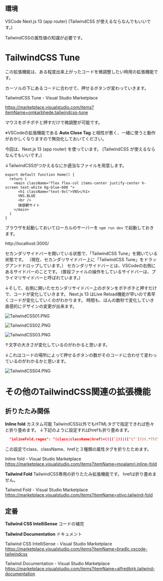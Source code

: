 <!--
title:   VSCode拡張機能 TailwindCSS マウスをポチポチとするだけで簡単に素早く微調整ができる  「TailwindCSS Tune」折り畳める「Inline fold」と「Tailwind Fold」他
tags:    tailwindcss,vscode,extension
id:      8f06a182f5daa86534e2
private: false
-->

## 環境
VSCode
Next.js 13 (app router)
(TailwindCSS が使えるならなんでもいいです。)

TailwindCSSの属性値の知識が必要です。

# TailwindCSS Tune

この拡張機能は、ある程度出来上がったコードを微調整したい時用の拡張機能です。

カーソルの下にあるコードに合わせて、押せるボタンが変わっていきます。

TailwindCSS Tune - Visual Studio Marketplace

https://marketplace.visualstudio.com/items?itemName=omkarbhede.tailwindcss-tune

マウスをポチポチと押すだけで微調整が可能です。

※VSCodeの拡張機能である **Auto Close Tag** と相性が悪く、一緒に使うと動作がおかしくなりますので無効化しておいてください。


今回は、Next.js 13 (app router) を使っています。
(TailwindCSS が使えるならなんでもいいです。)

↓TailwindCSSがつかえるなにか適当なファイルを用意します。

```src\app\page.tsx
export default function Home() {
  return (
    <main className="flex flex-col items-center justify-center h-screen text-white bg-blue-600 ">
      <h1 className="text-9xl">VNS</h1>
      VNS.BLUE
      <br />
      価値観サイト
    </main>
  )
}

```

ブラウザを起動しておいてローカルのサーバーを `npm run dev` で起動しておきます。


http://localhost:3000/

セカンダリサイドバーを開いている状態で、「TailwindCSS Tune」を開いている状態です。
（現在、セカンダリサイドバー上に「TailwindCSS Tune」をドラッグアンドドロップしています。）
セカンダリサイドバーとは、VSCodeの右側にあるサイドバーのことです。
(普段ファイルの操作をしているサイドバーは、プライマリサイドバーと呼ばれています。)

↓そして、右側に開いたセカンダリサイドバー上のボタンをポチポチと押すだけで、コードが変化していきます。
Next.js 13 はLive Reload機能が早いので素早くコードが変化していくのがわかります。
時間も、ほんの数秒で変化していき直感的にデザインの変更が出来ます。

![TailwindCSS01.PNG](https://qiita-image-store.s3.ap-northeast-1.amazonaws.com/0/44761/ad209cec-7467-35af-2268-2edfe2d115a1.png)

![TailwindCSS02.PNG](https://qiita-image-store.s3.ap-northeast-1.amazonaws.com/0/44761/55665370-2890-2395-e80e-39d71369f5ff.png)

![TailwindCSS03.PNG](https://qiita-image-store.s3.ap-northeast-1.amazonaws.com/0/44761/fc35d2bb-7729-1595-c21e-0509e9f0858b.png)

↑文字の大きさが変化しているのがわかると思います。

↓これはコードの場所によって押せるボタンの数がそのコードに合わせて変わっているのがわかるかと思います。

![TailwindCSS04.PNG](https://qiita-image-store.s3.ap-northeast-1.amazonaws.com/0/44761/784f8d1a-9e90-b4aa-31ee-f39f19d71a33.png)


# その他のTailwindCSS関連の拡張機能

## 折りたたみ関係

**Inline fold** カスタム可能 TailwindCSS以外でもHTMLタグで指定できれば色々と折り畳めます。
↓下記のように設定すればhrefも折り畳めます。

```setting.json
  "inlineFold.regex": "(class|className|href)=(({(`|))|(['\"`]))(.*?)(\\2|(\\4)})",

```

この設定でclass、className、hrefと３種類の属性タグを折りたためます。

Inline fold - Visual Studio Marketplace
https://marketplace.visualstudio.com/items?itemName=moalamri.inline-fold

**Tailwind Fold** TailwindCSS専用の折りたたみ拡張機能です。
hrefは折り畳めません。

Tailwind Fold - Visual Studio Marketplace
https://marketplace.visualstudio.com/items?itemName=stivo.tailwind-fold

## 定番

**Tailwind CSS IntelliSense** コードの補完

**Tailwind Documentation** ドキュメント

Tailwind CSS IntelliSense - Visual Studio Marketplace
https://marketplace.visualstudio.com/items?itemName=bradlc.vscode-tailwindcss

Tailwind Documentation - Visual Studio Marketplace
https://marketplace.visualstudio.com/items?itemName=alfredbirk.tailwind-documentation


